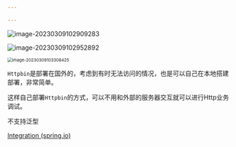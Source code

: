 ```yaml
---

---
```





![image-20230309102909283](D:\Develop\Code\code-samples\java\spring-framework\spring-samples-for-all\spring\spring-web\image\image-20230309102909283.png)



![image-20230309102952892](D:\Develop\Code\code-samples\java\spring-framework\spring-samples-for-all\spring\spring-web\image\image-20230309102952892.png)





<img src="D:\Develop\Code\code-samples\java\spring-framework\spring-samples-for-all\spring\spring-web\image\image-20230309103308425.png" alt="image-20230309103308425" style="zoom: 67%; aligenment: left" />







`Httpbin`是部署在国外的，考虑到有时无法访问的情况，也是可以自己在本地搭建部署，非常简单。

这样自己部署`Httpbin`的方式，可以不用和外部的服务器交互就可以进行Http业务调试。









不支持泛型





[Integration (spring.io)](https://docs.spring.io/spring-framework/docs/5.1.6.RELEASE/spring-framework-reference/integration.html#rest-client-access)





























